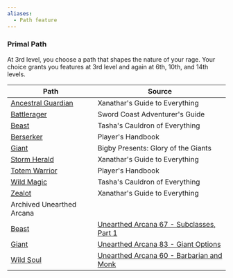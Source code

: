 ```yaml
---
aliases:
  - Path feature
---
```

### Primal Path

At 3rd level, you choose a path that shapes the nature of your rage. Your choice grants you features at 3rd level and again at 6th, 10th, and 14th levels.

|Path|Source|
|---|---|
|[Ancestral Guardian](http://dnd5e.wikidot.com/barbarian:ancestral-guardian)|Xanathar's Guide to Everything|
|[Battlerager](http://dnd5e.wikidot.com/barbarian:battlerager)|Sword Coast Adventurer's Guide|
|[Beast](http://dnd5e.wikidot.com/barbarian:beast)|Tasha's Cauldron of Everything|
|[Berserker](http://dnd5e.wikidot.com/barbarian:berserker)|Player's Handbook|
|[Giant](http://dnd5e.wikidot.com/barbarian:giant)|Bigby Presents: Glory of the Giants|
|[Storm Herald](http://dnd5e.wikidot.com/barbarian:storm-herald)|Xanathar's Guide to Everything|
|[Totem Warrior](http://dnd5e.wikidot.com/barbarian:totem-warrior)|Player's Handbook|
|[Wild Magic](http://dnd5e.wikidot.com/barbarian:wild-magic)|Tasha's Cauldron of Everything|
|[Zealot](http://dnd5e.wikidot.com/barbarian:zealot)|Xanathar's Guide to Everything|
|Archived Unearthed Arcana|   |
|[Beast](http://dnd5e.wikidot.com/barbarian:beast-ua)|[Unearthed Arcana 67 - Subclasses, Part 1](https://media.wizards.com/2020/dnd/downloads/UA2020-Subclasses01.pdf)|
|[Giant](http://dnd5e.wikidot.com/barbarian:giant-ua)|[Unearthed Arcana 83 - Giant Options](https://media.wizards.com/2022/dnd/downloads/UA2022-drjwf73f8n.pdf)|
|[Wild Soul](http://dnd5e.wikidot.com/barbarian:wild-soul-ua)|[Unearthed Arcana 60 - Barbarian and Monk](https://media.wizards.com/2019/dnd/downloads/UA-WildAstral.pdf)|